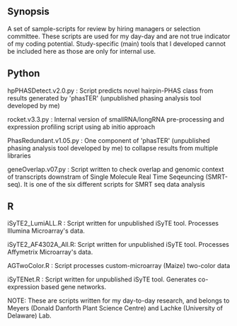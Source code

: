## Synopsis
A set of sample-scripts for review by hiring managers or selection committee. These scripts are used for my day-day and are not true indicator of my coding potential. Study-specific (main) tools that I developed cannot be included here as those are only for internal use.

## Python

hpPHASDetect.v2.0.py	: Script predicts novel hairpin-PHAS class from results generated by 'phasTER' (unpublished phasing analysis tool developed by me)

rocket.v3.3.py			: Internal version of smallRNA/longRNA pre-processing and expression profiling script using ab initio approach

PhasRedundant.v1.05.py	: One component of 'phasTER' (unpublished phasing analysis tool developed by me) to collapse results from multiple libraries

geneOverlap.v07.py		: Script written to check overlap and genomic context of transcripts downstram of Single Molecule Real Time Seqeuncing (SMRT-seq). It is one of the six different scripts for SMRT seq data analysis

## R

iSyTE2_LumiALL.R	: Script written for unpublished iSyTE tool. Processes Illumina Microarray's data.

iSyTE2_AF4302A_All.R: Script written for unpublished iSyTE tool. Processes Affymetrix Microarray's data.

AGTwoColor.R		: Script processes custom-microarray (Maize) two-color data

iSyTENet.R			: Script written for unpublished iSyTE tool. Generates co-expression based gene networks.

NOTE: These are scripts written for my day-to-day research, and belongs to Meyers (Donald Danforth Plant Science Centre) and Lachke (University of Delaware) Lab.

